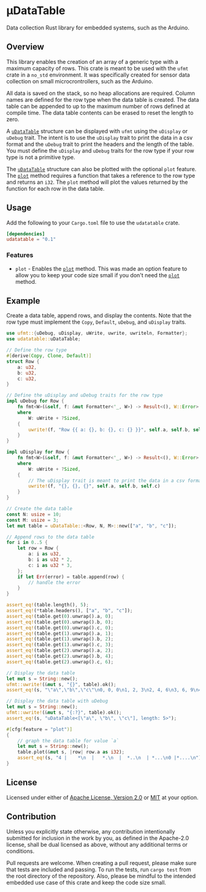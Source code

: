 # µDataTable

<!-- cargo-sync-readme start -->

Data collection Rust library for embedded systems, such as the Arduino.

## Overview
This library enables the creation of an array of a generic type with a maximum capacity of rows.
This crate is meant to be used with the `ufmt` crate in a `no_std` environment. It was specifically
created for sensor data collection on small microcrontrollers, such as the Arduino.

All data is saved on the stack, so no heap allocations are required. Column names are defined for the row type
when the data table is created. The data table can be appended to up to the maximum number
of rows defined at compile time. The data table contents can be erased to reset the length to zero.

A [`uDataTable`](https://docs.rs/udatatable/latest/udatatable/struct.uDataTable.html) structure can be displayed with `ufmt` using the `uDisplay` or `uDebug` trait.
The intent is to use the `uDisplay` trait to print the data in a csv format and the `uDebug`
trait to print the headers and the length of the table. You must define the `uDisplay` and
`uDebug` traits for the row type if your row type is not a primitive type.

The [`uDataTable`](https://docs.rs/udatatable/latest/udatatable/struct.uDataTable.html) structure can also be plotted with the optional `plot` feature. The [`plot`](crate::uDataTable::plot) method
requires a function that takes a reference to the row type and returns an `i32`. The
`plot` method will plot the values returned by the function for each row in the data table.

## Usage
Add the following to your `Cargo.toml` file to use the `udatatable` crate.
```toml
[dependencies]
udatatable = "0.1"
```
### Features
* `plot` - Enables the [`plot`](crate::uDataTable::plot) method. This was made an option feature to allow you to keep your
code size small if you don't need the [`plot`](crate::uDataTable::plot) method.
## Example
Create a data table, append rows, and display the contents. Note that the row type must
implement the `Copy`, `Default`, `uDebug`, and `uDisplay` traits.
```rust
use ufmt::{uDebug, uDisplay, uWrite, uwrite, uwriteln, Formatter};
use udatatable::uDataTable;

// Define the row type
#[derive(Copy, Clone, Default)]
struct Row {
    a: u32,
    b: u32,
    c: u32,
}

// Define the uDisplay and uDebug traits for the row type
impl uDebug for Row {
    fn fmt<W>(&self, f: &mut Formatter<'_, W>) -> Result<(), W::Error>
    where
        W: uWrite + ?Sized,
    {
        uwrite!(f, "Row {{ a: {}, b: {}, c: {} }}", self.a, self.b, self.c)
    }
}

impl uDisplay for Row {
    fn fmt<W>(&self, f: &mut Formatter<'_, W>) -> Result<(), W::Error>
    where
        W: uWrite + ?Sized,
    {
        // The uDisplay trait is meant to print the data in a csv format
        uwrite!(f, "{}, {}, {}", self.a, self.b, self.c)
    }
}

// Create the data table
const N: usize = 10;
const M: usize = 3;
let mut table = uDataTable::<Row, N, M>::new(["a", "b", "c"]);

// Append rows to the data table
for i in 0..5 {
    let row = Row {
        a: i as u32,
        b: i as u32 * 2,
        c: i as u32 * 3,
    };
    if let Err(error) = table.append(row) {
        // handle the error
    }
}

assert_eq!(table.length(), 5);
assert_eq!(*table.headers(), ["a", "b", "c"]);
assert_eq!(table.get(0).unwrap().a, 0);
assert_eq!(table.get(0).unwrap().b, 0);
assert_eq!(table.get(0).unwrap().c, 0);
assert_eq!(table.get(1).unwrap().a, 1);
assert_eq!(table.get(1).unwrap().b, 2);
assert_eq!(table.get(1).unwrap().c, 3);
assert_eq!(table.get(2).unwrap().a, 2);
assert_eq!(table.get(2).unwrap().b, 4);
assert_eq!(table.get(2).unwrap().c, 6);

// Display the data table
let mut s = String::new();
ufmt::uwrite!(&mut s, "{}", table).ok();
assert_eq!(s, "\"a\",\"b\",\"c\"\n0, 0, 0\n1, 2, 3\n2, 4, 6\n3, 6, 9\n4, 8, 12\n");

// Display the data table with uDebug
let mut s = String::new();
ufmt::uwrite!(&mut s, "{:?}", table).ok();
assert_eq!(s, "uDataTable<[\"a\", \"b\", \"c\"], length: 5>");

#[cfg(feature = "plot")]
{
    // graph the data table for value `a`
    let mut s = String::new();
    table.plot(&mut s, |row| row.a as i32);
    assert_eq!(s, "4 |    *\n  |   *.\n  |  *..\n  | *...\n0 |*....\n");
}
```


<!-- cargo-sync-readme end -->

## License
Licensed under either of [Apache License, Version 2.0](LICENSE-APACHE) or [MIT](LICENSE-MIT) at your option.

## Contribution
Unless you explicitly state otherwise, any contribution intentionally submitted for inclusion in the work by you, as defined in the Apache-2.0 license, shall be dual licensed as above, without any additional terms or conditions.

Pull requests are welcome. When creating a pull request, please make sure that tests are included and passing. To run the tests, run `cargo test` from the root directory of the repository. Also, please be mindful to the intended embedded use case of this crate and keep the code size small.